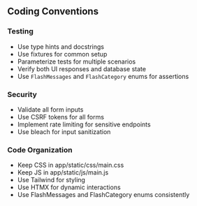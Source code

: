 ## Coding Conventions
### Testing
- Use type hints and docstrings
- Use fixtures for common setup
- Parameterize tests for multiple scenarios
- Verify both UI responses and database state
- Use `FlashMessages` and `FlashCategory` enums for assertions

### Security
- Validate all form inputs
- Use CSRF tokens for all forms
- Implement rate limiting for sensitive endpoints
- Use bleach for input sanitization

### Code Organization
- Keep CSS in app/static/css/main.css
- Keep JS in app/static/js/main.js
- Use Tailwind for styling
- Use HTMX for dynamic interactions
- Use FlashMessages and FlashCategory enums consistently

